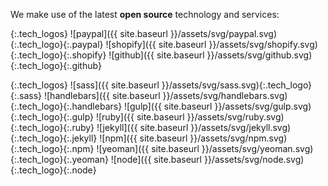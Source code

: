 
We make use of the latest **open source** technology and services:

{:.tech_logos}
![paypal]({{ site.baseurl }}/assets/svg/paypal.svg){:.tech_logo}{:.paypal}
![shopify]({{ site.baseurl }}/assets/svg/shopify.svg){:.tech_logo}{:.shopify}
![github]({{ site.baseurl }}/assets/svg/github.svg){:.tech_logo}{:.github}


{:.tech_logos}
![sass]({{ site.baseurl }}/assets/svg/sass.svg){:.tech_logo}{:.sass}
![handlebars]({{ site.baseurl }}/assets/svg/handlebars.svg){:.tech_logo}{:.handlebars}
![gulp]({{ site.baseurl }}/assets/svg/gulp.svg){:.tech_logo}{:.gulp}
![ruby]({{ site.baseurl }}/assets/svg/ruby.svg){:.tech_logo}{:.ruby}
![jekyll]({{ site.baseurl }}/assets/svg/jekyll.svg){:.tech_logo}{:.jekyll}
![npm]({{ site.baseurl }}/assets/svg/npm.svg){:.tech_logo}{:.npm}
![yeoman]({{ site.baseurl }}/assets/svg/yeoman.svg){:.tech_logo}{:.yeoman}
![node]({{ site.baseurl }}/assets/svg/node.svg){:.tech_logo}{:.node}
